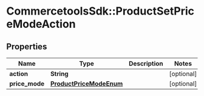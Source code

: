 # CommercetoolsSdk::ProductSetPriceModeAction

## Properties
Name | Type | Description | Notes
------------ | ------------- | ------------- | -------------
**action** | **String** |  | [optional] 
**price_mode** | [**ProductPriceModeEnum**](ProductPriceModeEnum.md) |  | [optional] 

